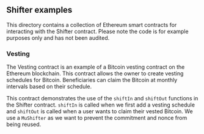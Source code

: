 ## Shifter examples

This directory contains a collection of Ethereum smart contracts for interacting with the Shifter contract. Please note the code is for example purposes only and has not been audited.

### Vesting

The Vesting contract is an example of a Bitcoin vesting contract on the Ethereum blockchain. This contract allows the owner to create vesting schedules for Bitcoin. Beneficiaries can claim the Bitcoin at monthly intervals based on their schedule.

This contract demonstrates the use of the `shiftIn` and `shiftOut` functions in the Shifter contract. `shiftIn` is called when we first add a vesting schedule and `shiftOut` is called when a user wants to claim their vested Bitcoin. We use a `MuShifter` as we want to prevent the commitment and nonce from being reused.